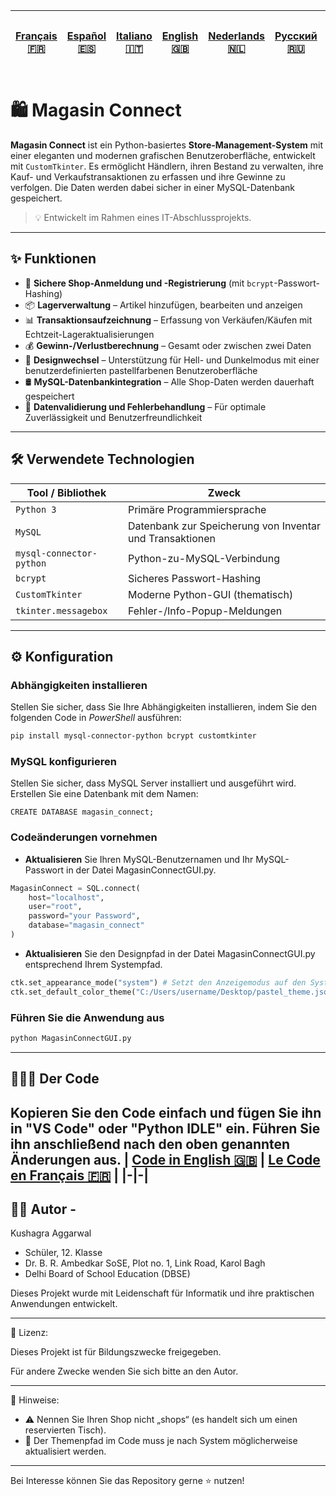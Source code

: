 | [Français 🇫🇷](/FR%20🇨🇵/README_fr.md) | [Español 🇪🇸](/ES%20🇪🇸/README_es.md) | [Italiano 🇮🇹](/IT%20🇮🇹/README_it.md) | [English 🇬🇧](/README.md) | [Nederlands 🇳🇱](/NL%20🇳🇱/README_nl.md) | [Русский 🇷🇺](/RU%20🇷🇺/README_ru.md) | [日本語 🇯🇵](/JP%20🇯🇵/README_jp.md) |
|-|-|-|-|-|-|-| 
# 🛍️ Magasin Connect

**Magasin Connect** ist ein Python-basiertes **Store-Management-System** mit einer eleganten und modernen grafischen Benutzeroberfläche, entwickelt mit `CustomTkinter`. Es ermöglicht Händlern, ihren Bestand zu verwalten, ihre Kauf- und Verkaufstransaktionen zu erfassen und ihre Gewinne zu verfolgen. Die Daten werden dabei sicher in einer MySQL-Datenbank gespeichert.

> 💡 Entwickelt im Rahmen eines IT-Abschlussprojekts.

---

## ✨ Funktionen

- 🔐 **Sichere Shop-Anmeldung und -Registrierung** (mit `bcrypt`-Passwort-Hashing)
- 📦 **Lagerverwaltung** – Artikel hinzufügen, bearbeiten und anzeigen
- 📊 **Transaktionsaufzeichnung** – Erfassung von Verkäufen/Käufen mit Echtzeit-Lageraktualisierungen
- 💰 **Gewinn-/Verlustberechnung** – Gesamt oder zwischen zwei Daten
- 🎨 **Designwechsel** – Unterstützung für Hell- und Dunkelmodus mit einer benutzerdefinierten pastellfarbenen Benutzeroberfläche
- 🛢️ **MySQL-Datenbankintegration** – Alle Shop-Daten werden dauerhaft gespeichert
- 🧹 **Datenvalidierung und Fehlerbehandlung** – Für optimale Zuverlässigkeit und Benutzerfreundlichkeit

---

## 🛠️ Verwendete Technologien

| Tool / Bibliothek        | Zweck                                                         |
|--------------------------|---------------------------------------------------------------|
| `Python 3`               | Primäre Programmiersprache                                    |
| `MySQL`                  | Datenbank zur Speicherung von Inventar und Transaktionen      |
| `mysql-connector-python` | Python-zu-MySQL-Verbindung                                    |
| `bcrypt`                 | Sicheres Passwort-Hashing                                     |
| `CustomTkinter`          | Moderne Python-GUI (thematisch)                               |
| `tkinter.messagebox`     | Fehler-/Info-Popup-Meldungen                                  |

---
## ⚙️ Konfiguration
### Abhängigkeiten installieren
Stellen Sie sicher, dass Sie Ihre Abhängigkeiten installieren, indem Sie den folgenden Code in *PowerShell* ausführen:
```bash
pip install mysql-connector-python bcrypt customtkinter
```

### MySQL konfigurieren
Stellen Sie sicher, dass MySQL Server installiert und ausgeführt wird. Erstellen Sie eine Datenbank mit dem Namen:
```MySQL
CREATE DATABASE magasin_connect;
```

### Codeänderungen vornehmen
- **Aktualisieren** Sie Ihren MySQL-Benutzernamen und Ihr MySQL-Passwort in der Datei MagasinConnectGUI.py.
```Python
MagasinConnect = SQL.connect(
    host="localhost",
    user="root",
    password="your Password",
    database="magasin_connect"
)
```

- **Aktualisieren** Sie den Designpfad in der Datei MagasinConnectGUI.py entsprechend Ihrem Systempfad.
```Python
ctk.set_appearance_mode("system") # Setzt den Anzeigemodus auf den Systemstandard (hell oder dunkel, abhängig von den Systemeinstellungen).
ctk.set_default_color_theme("C:/Users/username/Desktop/pastel_theme.json") # Setzt das Standardfarbdesign auf ein benutzerdefiniertes Pastelldesign (wird neben diesem Code angegeben). Bitte ändern Sie den Pfad zur Designdatei entsprechend Ihrem System.
```

### Führen Sie die Anwendung aus
```bash
python MagasinConnectGUI.py
```
---

## 👨🏻‍💻 Der Code
Kopieren Sie den Code einfach und fügen Sie ihn in **"VS Code"** oder **"Python IDLE"** ein. Führen Sie ihn anschließend nach den oben genannten Änderungen aus.
| [Code in English 🇬🇧](/MagasinConnectGUI.py) | [Le Code en Français 🇫🇷](FR%20🇨🇵/MagasinConnectGUI_fr.py) |
|-|-|
---

## 🙋‍♂️ Autor - 
Kushagra Aggarwal
- Schüler, 12. Klasse
- Dr. B. R. Ambedkar SoSE, Plot no. 1, Link Road, Karol Bagh
- Delhi Board of School Education (DBSE)

Dieses Projekt wurde mit Leidenschaft für Informatik und ihre praktischen Anwendungen entwickelt.

---

📄 Lizenz:

Dieses Projekt ist für Bildungszwecke freigegeben.

Für andere Zwecke wenden Sie sich bitte an den Autor.

---

📌 Hinweise:

- ⚠️ Nennen Sie Ihren Shop nicht „shops“ (es handelt sich um einen reservierten Tisch).
- 🎨 Der Themenpfad im Code muss je nach System möglicherweise aktualisiert werden.

---

Bei Interesse können Sie das Repository gerne ⭐ nutzen!
